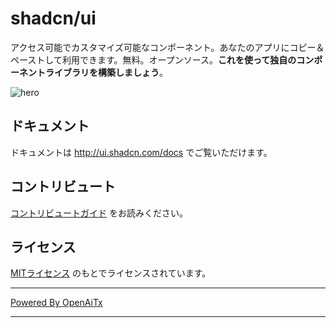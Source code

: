 # shadcn/ui

アクセス可能でカスタマイズ可能なコンポーネント。あなたのアプリにコピー＆ペーストして利用できます。無料。オープンソース。**これを使って独自のコンポーネントライブラリを構築しましょう**。

![hero](apps/www/public/og.jpg)

## ドキュメント

ドキュメントは http://ui.shadcn.com/docs でご覧いただけます。

## コントリビュート

[コントリビュートガイド](/CONTRIBUTING.md) をお読みください。

## ライセンス

[MITライセンス](https://github.com/shadcn/ui/blob/main/LICENSE.md) のもとでライセンスされています。

---

[Powered By OpenAiTx](https://github.com/OpenAiTx/OpenAiTx)

---